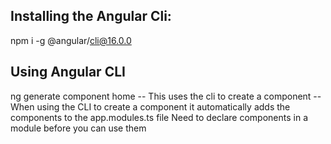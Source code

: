 ## Installing the Angular Cli:

npm i -g @angular/cli@16.0.0


## Using Angular CLI

ng generate component home
-- This uses the cli to create a component
-- When using the CLI to create a component it automatically adds the components to the app.modules.ts file
Need to declare components in a module before you can use them
